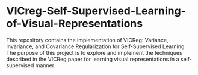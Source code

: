 # VICreg-Self-Supervised-Learning-of-Visual-Representations


This repository contains the implementation of VICReg: Variance, Invariance, and Covariance Regularization for Self-Supervised Learning. The purpose of this project is to explore and implement the techniques described in the VICReg paper for learning visual representations in a self-supervised manner.
